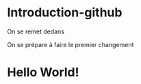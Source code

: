 # Introduction-github
On se remet dedans

On se prépare à faire le premier changement

<html>
  <body>
   <h1>Hello World!</h1>
  </body>
 </html>
